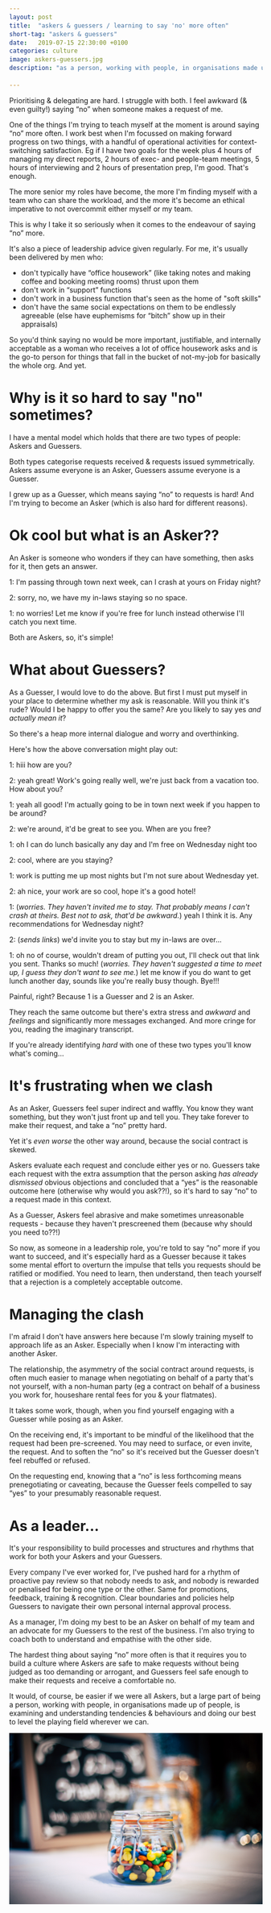 ```yaml
---
layout: post
title:  "askers & guessers / learning to say 'no' more often"
short-tag: "askers & guessers"
date:   2019-07-15 22:30:00 +0100
categories: culture
image: askers-guessers.jpg
description: "as a person, working with people, in organisations made up of people, we need to learn to communicate with different people, to make good requests, to say yes and how to say no when we need to"

---
```



Prioritising & delegating are hard. I struggle with both. I feel awkward (& even guilty!) saying “no” when someone makes a request of me.

One of the things I'm trying to teach myself at the moment is around saying “no” more often. I work best when I'm focussed on making forward progress on two things, with a handful of operational activities for context-switching satisfaction. Eg if I have two goals for the week plus 4 hours of managing my direct reports, 2 hours of exec- and people-team meetings, 5 hours of interviewing and 2 hours of presentation prep, I'm good. That's enough.

The more senior my roles have become, the more I'm finding myself with a team who can share the workload, and the more it's become an ethical imperative to not overcommit either myself or my team.

This is why I take it so seriously when it comes to the endeavour of saying “no” more.

It's also a piece of leadership advice given regularly. For me, it's usually been delivered by men who:
* don't typically have “office housework” (like taking notes and making coffee and booking meeting rooms) thrust upon them
* don't work in “support” functions
* don't work in a business function that's seen as the home of "soft skills"
* don't have the same social expectations on them to be endlessly agreeable (else have euphemisms for “bitch” show up in their appraisals)

So you'd think saying no would be more important, justifiable, and internally acceptable as a woman who receives a lot of office housework asks and is the go-to person for things that fall in the bucket of not-my-job for basically the whole org. And yet. 

# Why is it so hard to say "no" sometimes?

I have a mental model which holds that there are two types of people: Askers and Guessers.

Both types categorise requests received & requests issued symmetrically. Askers assume everyone is an Asker, Guessers assume everyone is a Guesser. 

I grew up as a Guesser, which means saying “no” to requests is hard! And I'm trying to become an Asker (which is also hard for different reasons).

# Ok cool but what is an Asker??

An Asker is someone who wonders if they can have something, then asks for it, then gets an answer.

1: I'm passing through town next week, can I crash at yours on Friday night?

2: sorry, no, we have my in-laws staying so no space.

1: no worries! Let me know if you're free for lunch instead otherwise I'll catch you next time. 

Both are Askers, so, it's simple!

# What about Guessers?

As a Guesser, I would love to do the above. But first I must put myself in your place to determine whether my ask is reasonable. Will you think it's rude? Would I be happy to offer you the same? Are you likely to say yes _and actually mean it_?

So there's a heap more internal dialogue and worry and overthinking. 

Here's how the above conversation might play out:

1: hiii how are you?

2: yeah great! Work's going really well, we're just back from a vacation too. How about you?

1: yeah all good! I'm actually going to be in town next week if you happen to be around?

2: we're around, it'd be great to see you. When are you free?

1: oh I can do lunch basically any day and I'm free on Wednesday night too

2: cool, where are you staying?

1: work is putting me up most nights but I'm not sure about Wednesday yet.

2: ah nice, your work are so cool, hope it's a good hotel!

1: (_worries. They haven't invited me to stay. That probably means I can't crash at theirs. Best not to ask, that'd be awkward._) yeah I think it is. Any recommendations for Wednesday night?

2: (_sends links_) we'd invite you to stay but my in-laws are over...

1: oh no of course, wouldn't dream of putting you out, I'll check out that link you sent. Thanks so much! (_worries. They haven't suggested a time to meet up, I guess they don't want to see me._) let me know if you do want to get lunch another day, sounds like you're really busy though. Bye!!!

Painful, right? Because 1 is a Guesser and 2 is an Asker.

They reach the same outcome but there's extra stress and _awkward_ and _feelings_ and significantly more messages exchanged. And more cringe for you, reading the imaginary transcript.

If you're already identifying _hard_ with one of these two types you'll know what's coming...

# It's frustrating when we clash

As an Asker, Guessers feel super indirect and waffly. You know they want something, but they won't just front up and tell you. They take forever to make their request, and take a “no” pretty hard. 

Yet it's _even worse_ the other way around, because the social contract is skewed.

Askers evaluate each request and conclude either yes or no. Guessers take each request with the extra assumption that the person asking _has already dismissed_ obvious objections and concluded that a “yes” is the reasonable outcome here (otherwise why would you ask??!), so it's hard to say “no” to a request made in this context.

As a Guesser, Askers feel abrasive and make sometimes unreasonable requests - because they haven't prescreened them (because why should you need to??!)

So now, as someone in a leadership role, you're told to say “no” more if you want to succeed, and it's especially hard as a Guesser because it takes some mental effort to overturn the impulse that tells you requests should be ratified or modified. You need to learn, then understand, then teach yourself that a rejection is a completely acceptable outcome.

# Managing the clash

I'm afraid I don't have answers here because I'm slowly training myself to approach life as an Asker. Especially when I know I'm interacting with another Asker.

The relationship, the asymmetry of the social contract around requests, is often much easier to manage when negotiating on behalf of a party that's not yourself, with a non-human party (eg a contract on behalf of a business you work for, houseshare rental fees for you & your flatmates).

It takes some work, though, when you find yourself engaging with a Guesser while posing as an Asker.

On the receiving end, it's important to be mindful of the likelihood that the request had been pre-screened. You may need to surface, or even invite, the request. And to soften the “no” so it's received but the Guesser doesn't feel rebuffed or refused. 

On the requesting end, knowing that a “no” is less forthcoming means prenegotiating or caveating, because the Guesser feels compelled to say “yes” to your presumably reasonable request. 

# As a leader...

It's your responsibility to build processes and structures and rhythms that work for both your Askers and your Guessers.

Every company I've ever worked for, I've pushed hard for a rhythm of proactive pay review so that nobody needs to ask, and nobody is rewarded or penalised for being one type or the other. Same for promotions, feedback, training & recognition. Clear boundaries and policies help Guessers to navigate their own personal internal approval process.  

As a manager, I'm doing my best to be an Asker on behalf of my team and an advocate for my Guessers to the rest of the business. I'm also trying to coach both to understand and empathise with the other side.

The hardest thing about saying “no” more often is that it requires you to build a culture where Askers are safe to make requests without being judged as too demanding or arrogant, and Guessers feel safe enough to make their requests and receive a comfortable no. 

It would, of course, be easier if we were all Askers, but a large part of being a person, working with people, in organisations made up of people, is examining and understanding tendencies & behaviours and doing our best to level the playing field wherever we can.

![Photo by Clem Onojeghuo on Unsplash: guess how many sweets or ask for a sweet](/assets/img/askers-guessers.jpg)